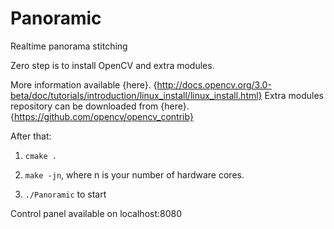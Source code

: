# Panoramic
Realtime panorama stitching

Zero step is to install OpenCV and extra modules. 

More information available {here}. {http://docs.opencv.org/3.0-beta/doc/tutorials/introduction/linux_install/linux_install.html}
Extra modules repository can be downloaded from {here}. {https://github.com/opencv/opencv_contrib}

After that:

1. `cmake .`

2. `make -jn`, where n is your number of hardware cores.

3. `./Panoramic` to start 

Control panel available on localhost:8080
